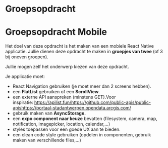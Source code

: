 # Groepsopdracht

# Groepsopdracht Mobile

Het doel van deze opdracht is het maken van een mobiele React Native applicatie. Jullie dienen deze opdracht te maken in **groepjes van twee** (of 3 bij oneven groepen).

Jullie mogen zelf het onderwerp kiezen van deze opdracht.

Je applicatie moet:

- React Navigation gebruiken (je moet meer dan 2 screens hebben).
- een **FlatList** gebruiken of een **ScrollView**.
- een externe API aanspreken (minstens GET).Voor inspiratie: https://apilist.fun/https://github.com/public-apis/public-apishttps://portaal-stadantwerpen.opendata.arcgis.com/
- gebruik maken van **AsyncStorage.**
- een **expo component naar keuze** bevatten (filesystem, camera, map, notification, imagepicker, location, calendar,...)
- styles toepassen voor een goede UX aan te bieden.
- een clean code style gebruiken (opdelen in componenten, gebruik maken van verschillende files,...)
